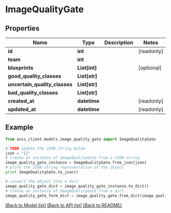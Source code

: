 # ImageQualityGate


## Properties

Name | Type | Description | Notes
------------ | ------------- | ------------- | -------------
**id** | **int** |  | [readonly]
**team** | **int** |  |
**blueprints** | **List[int]** |  | [optional]
**good_quality_classes** | **List[str]** |  |
**uncertain_quality_classes** | **List[str]** |  |
**bad_quality_classes** | **List[str]** |  |
**created_at** | **datetime** |  | [readonly]
**updated_at** | **datetime** |  | [readonly]

## Example

```python
from avis_client.models.image_quality_gate import ImageQualityGate

# TODO update the JSON string below
json = "{}"
# create an instance of ImageQualityGate from a JSON string
image_quality_gate_instance = ImageQualityGate.from_json(json)
# print the JSON string representation of the object
print ImageQualityGate.to_json()

# convert the object into a dict
image_quality_gate_dict = image_quality_gate_instance.to_dict()
# create an instance of ImageQualityGate from a dict
image_quality_gate_form_dict = image_quality_gate.from_dict(image_quality_gate_dict)
```
[[Back to Model list]](../README.md#documentation-for-models) [[Back to API list]](../README.md#documentation-for-api-endpoints) [[Back to README]](../README.md)
